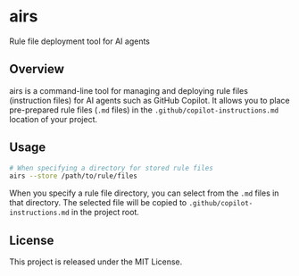 # airs

Rule file deployment tool for AI agents

## Overview

airs is a command-line tool for managing and deploying rule files (instruction files) for AI agents such as GitHub Copilot.
It allows you to place pre-prepared rule files (`.md` files) in the `.github/copilot-instructions.md` location of your project.


## Usage

```bash
# When specifying a directory for stored rule files
airs --store /path/to/rule/files
```

When you specify a rule file directory, you can select from the `.md` files in that directory.
The selected file will be copied to `.github/copilot-instructions.md` in the project root.

## License

This project is released under the MIT License.